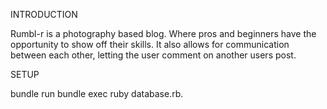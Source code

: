 INTRODUCTION  

Rumbl-r is a photography based blog. Where pros and beginners have the opportunity to show off their skills. It also allows for communication between each other, letting the user comment on another users post. 

SETUP

bundle 
run bundle exec ruby database.rb.

